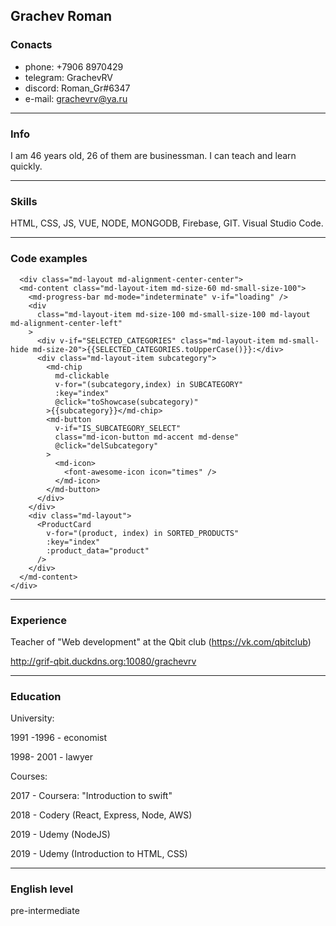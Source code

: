##  Grachev Roman

### Conacts


* phone: +7906 8970429
* telegram: GrachevRV 
* discord: Roman_Gr#6347
* e-mail: grachevrv@ya.ru

***
### Info

I am 46 years old,  26 of them are businessman. I can teach and learn quickly. 
***
### Skills

HTML, CSS, JS, VUE, NODE, MONGODB, Firebase, GIT. Visual Studio Code.

***
### Code examples


      <div class="md-layout md-alignment-center-center">
      <md-content class="md-layout-item md-size-60 md-small-size-100">
        <md-progress-bar md-mode="indeterminate" v-if="loading" />
        <div
          class="md-layout-item md-size-100 md-small-size-100 md-layout md-alignment-center-left"
        >
          <div v-if="SELECTED_CATEGORIES" class="md-layout-item md-small-hide md-size-20">{{SELECTED_CATEGORIES.toUpperCase()}}:</div>
          <div class="md-layout-item subcategory">
            <md-chip
              md-clickable
              v-for="(subcategory,index) in SUBCATEGORY"
              :key="index"
              @click="toShowcase(subcategory)"
            >{{subcategory}}</md-chip>
            <md-button
              v-if="IS_SUBCATEGORY_SELECT"
              class="md-icon-button md-accent md-dense"
              @click="delSubcategory"
            >
              <md-icon>
                <font-awesome-icon icon="times" />
              </md-icon>
            </md-button>
          </div>
        </div>
        <div class="md-layout">          
          <ProductCard
            v-for="(product, index) in SORTED_PRODUCTS"
            :key="index"
            :product_data="product"
          />
        </div>
      </md-content>
    </div>
  


***
### Experience

Teacher of "Web development" at the Qbit club (https://vk.com/qbitclub)

http://grif-qbit.duckdns.org:10080/grachevrv

***
### Education

University: 

1991 -1996  -  economist

1998- 2001 -  lawyer

Сourses:

2017  -  Сoursera: "Introduction to swift"

2018 -  Codery (React, Express, Node, AWS)

2019 - Udemy (NodeJS) 

2019 - Udemy (Introduction to HTML, CSS) 

***
### English level

pre-intermediate
